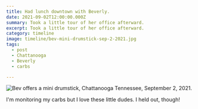```yaml
---
title: Had lunch downtown with Beverly.
date: 2021-09-02T12:00:00.000Z
summary: Took a little tour of her office afterward. 
excerpt: Took a little tour of her office afterward. 
category: timeline
image: timeline/bev-mini-drumstick-sep-2-2021.jpg
tags:
  - post 
  - Chattanooga
  - Beverly
  - carbs

---
```


![Bev offers a mini drumstick, Chattanooga Tennessee, September 2, 2021.](/static/img/timeline/bev-mini-drumstick-sep-2-2021.jpg "Bev offers a mini drumstick, Chattanooga Tennessee, September 2, 2021.")

I'm monitoring my carbs but I love these little dudes. I held out, though!